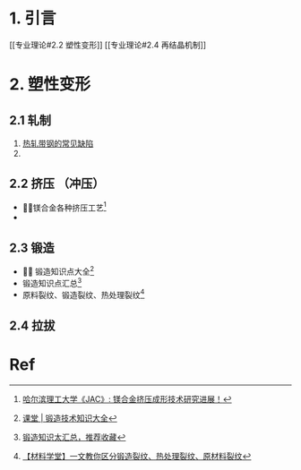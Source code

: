 # 1. 引言 
[[专业理论#2.2 塑性变形]]
[[专业理论#2.4 再结晶机制]]

# 2. 塑性变形 
## 2.1 轧制 
1. [热轧带钢的常见缺陷](https://mp.weixin.qq.com/s/lTIPtH30AorPWfJ8TjlO7A)
2. 
## 2.2 挤压 （冲压）
- 🏳️‍🌈镁合金各种挤压工艺[^1]
- 
## 2.3 锻造 
- 🏳️‍🌈 锻造知识点大全[^4]
- 锻造知识点汇总[^2]
- 原料裂纹、锻造裂纹、热处理裂纹[^3]

## 2.4 拉拔 


# Ref 

[^1]: [哈尔滨理工大学《JAC》: 镁合金挤压成形技术研究进展！](https://mp.weixin.qq.com/s?__biz=MzA4NDk3ODEwNQ%3D%3D&mid=2698876908&idx=2&sn=5ff2a1d31e528cd135c557fd38017796&scene=45#wechat_redirect)
[^2]: [锻造知识太汇总，推荐收藏](https://mp.weixin.qq.com/s/MpHB1X7wUGaH9VUi-vzYKA)
[^3]: [【材料学堂】一文教你区分锻造裂纹、热处理裂纹、原材料裂纹](https://mp.weixin.qq.com/s/1MD9EbyePC_WRPfadHOhFQ)

[^4]: [课堂 | 锻造技术知识大全](https://mp.weixin.qq.com/s/-UVWzL4SRFG0femsS1HxpQ)
